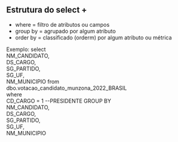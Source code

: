 ## Estrutura do select +

- where = filtro de atributos ou campos  
- group by = agrupado por algum atributo  
- order by = classificado (orderm) por algum atributo ou métrica  
  
Exemplo:
select  
 NM_CANDIDATO,  
 DS_CARGO,  
 SG_PARTIDO,  
 SG_UF,  
 NM_MUNICIPIO
from  
 dbo.votacao_candidato_munzona_2022_BRASIL  
where  
 CD_CARGO = 1 --PRESIDENTE
GROUP BY  
 NM_CANDIDATO,  
 DS_CARGO,  
 SG_PARTIDO,  
 SG_UF,  
 NM_MUNICIPIO